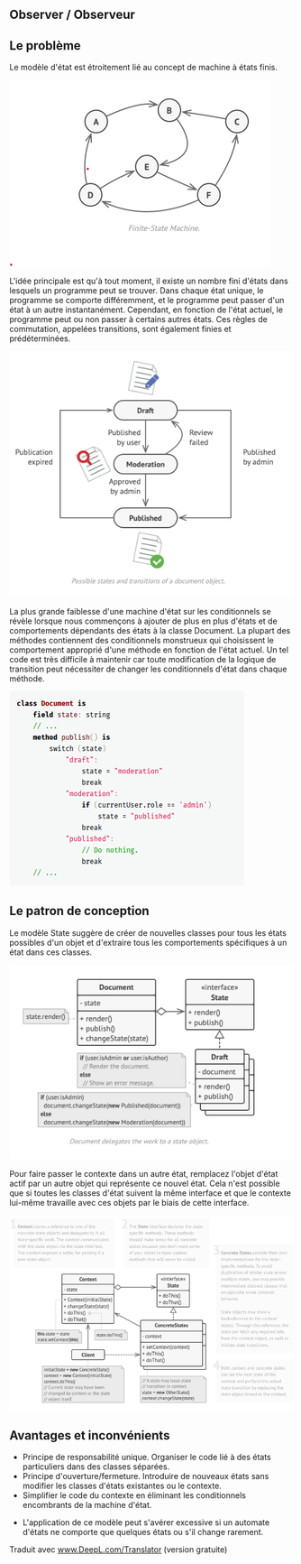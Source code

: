 ## Observer / Observeur

## Le problème

Le modèle d'état est étroitement lié au concept de machine à états finis.

![](2022-02-06-17-46-26.png)

L'idée principale est qu'à tout moment, il existe un nombre fini d'états dans lesquels un programme peut se trouver. Dans chaque état unique, le programme se comporte différemment, et le programme peut passer d'un état à un autre instantanément. Cependant, en fonction de l'état actuel, le programme peut ou non passer à certains autres états. Ces règles de commutation, appelées transitions, sont également finies et prédéterminées.

![](2022-02-06-17-47-10.png)


La plus grande faiblesse d'une machine d'état sur les conditionnels se révèle lorsque nous commençons à ajouter de plus en plus d'états et de comportements dépendants des états à la classe Document. La plupart des méthodes contiennent des conditionnels monstrueux qui choisissent le comportement approprié d'une méthode en fonction de l'état actuel. Un tel code est très difficile à maintenir car toute modification de la logique de transition peut nécessiter de changer les conditionnels d'état dans chaque méthode.

![](2022-02-06-17-47-36.png)

## Le patron de conception

Le modèle State suggère de créer de nouvelles classes pour tous les états possibles d'un objet et d'extraire tous les comportements spécifiques à un état dans ces classes.

![](2022-02-06-17-49-41.png)

Pour faire passer le contexte dans un autre état, remplacez l'objet d'état actif par un autre objet qui représente ce nouvel état. Cela n'est possible que si toutes les classes d'état suivent la même interface et que le contexte lui-même travaille avec ces objets par le biais de cette interface.

![](2022-02-06-17-51-25.png)

## Avantages et inconvénients

+ Principe de responsabilité unique. Organiser le code lié à des états particuliers dans des classes séparées.
+ Principe d'ouverture/fermeture. Introduire de nouveaux états sans modifier les classes d'états existantes ou le contexte.
+ Simplifier le code du contexte en éliminant les conditionnels encombrants de la machine d'état.

- L'application de ce modèle peut s'avérer excessive si un automate d'états ne comporte que quelques états ou s'il change rarement.

Traduit avec www.DeepL.com/Translator (version gratuite)


